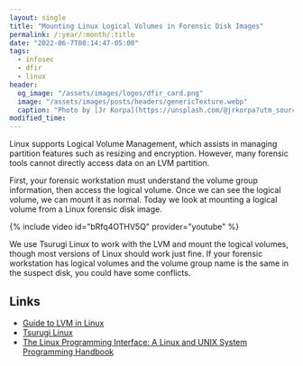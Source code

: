 ```yaml
---
layout: single
title: "Mounting Linux Logical Volumes in Forensic Disk Images"
permalink: /:year/:month/:title
date: "2022-06-7T08:14:47-05:00"
tags:
  - infosec
  - dfir
  - linux
header:
  og_image: "/assets/images/logos/dfir_card.png"
  image: "/assets/images/posts/headers/genericTexture.webp"
  caption: "Photo by [Jr Korpa](https://unsplash.com/@jrkorpa?utm_source=unsplash&utm_medium=referral&utm_content=creditCopyText) on [Unsplash](https://unsplash.com/s/photos/linux?utm_source=unsplash&utm_medium=referral&utm_content=creditCopyText)"
modified_time:
---
```


Linux supports Logical Volume Management, which assists in managing partition features such as resizing and encryption. However, many forensic tools cannot directly access data on an LVM partition.

First, your forensic workstation must understand the volume group information, then access the logical volume. Once we can see the logical volume, we can mount it as normal. Today we look at mounting a logical volume from a Linux forensic disk image.

{% include video id="bRfq4OTHV5Q" provider="youtube" %}

We use Tsurugi Linux to work with the LVM and mount the logical volumes, though most versions of Linux should work just fine. If your forensic workstation has logical volumes and the volume group name is the same in the suspect disk, you could have some conflicts.

## Links

* [Guide to LVM in Linux](https://linuxhandbook.com/lvm-guide/)
* [Tsurugi Linux](https://tsurugi-linux.org/)
* [The Linux Programming Interface: A Linux and UNIX System Programming Handbook](https://amzn.to/3MbzE9v)